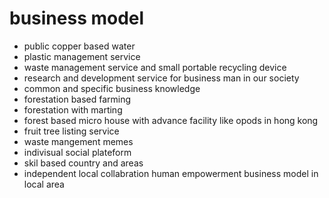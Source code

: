 # business model
- public copper based water
- plastic management service
- waste management service and small portable recycling device
- research and development service for business man in our society
- common and specific business knowledge
- forestation based farming
- forestation with marting
- forest based micro house with advance facility like opods in hong kong
- fruit tree listing service
- waste mangement memes
- indivisual social plateform
- skil based country and areas
- independent local collabration human empowerment business model in local area
